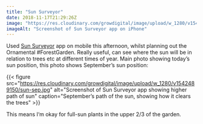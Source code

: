 ```yaml
---
title: "Sun Surveyor"
date: 2018-11-17T21:29:26Z
image: "https://res.cloudinary.com/growdigital/image/upload/w_1280/v1542489153/sun-nov.jpg"
imageAlt: "Screenshot of Sun Surveyor app on iPhone"
---
```


Used [Sun Surveyor](https://www.sunsurveyor.com) app on mobile this afternoon, whilst planning out the Ornamental #ForestGarden. Really useful, can see where the sun will be in relation to trees etc at different times of year. Main photo showing today’s sun position, this photo shows September’s sun position:

{{< figure src="https://res.cloudinary.com/growdigital/image/upload/w_1280/v1542489150/sun-sep.jpg" alt="Screenshot of Sun Surveyor app showing higher path of sun" caption="September’s path of the sun, showing how it clears the trees" >}} 

This means I‘m okay for full-sun plants in the upper 2/3 of the garden.
